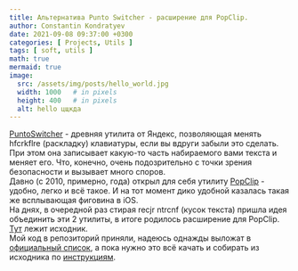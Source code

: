 ```yaml
---
title: Альтернатива Punto Switcher - расширение для PopClip.
author: Constantin Kondratyev
date: 2021-09-08 09:37:00 +0300
categories: [ Projects, Utils ]
tags: [ soft, utils ]
math: true  
mermaid: true  
image:
  src: /assets/img/posts/hello_world.jpg
  width: 1000   # in pixels
  height: 400   # in pixels
  alt: hello цщкда
---
```


 
[PuntoSwitcher](https://yandex.ru/soft/punto/) - древняя утилита от Яндекс, позволяющая менять hfcrkflre (раскладку) клавиатуры, если вы вдруги забыли это сделать.  
При этом она записывает какую-то часть набираемого вами текста и меняет его. Что, конечно, очень подозрительно с точки зрения безопасности и вызывает много споров.   
Давно (с 2010, примерно, года) открыл для себя утилиту [PopClip](https://pilotmoon.com/popclip/) - удобно, легко и всё такое. 
И на тот момент дико удобной казалась такая же всплывающая фиговина в iOS.  
На днях, в очередной раз стирая recjr ntrcnf (кусок текста) пришла идея объединить эти 2 утилиты, в итоге родилось расширение для PopClip.  
[Тут](https://github.com/pilotmoon/PopClip-Extensions/tree/master/source/CyrLatSwitcher) лежит исходник.  
Мой код в репозиторий приняли, надеюсь однажды выложат в [официальный список](https://pilotmoon.com/popclip/extensions/), а пока нужно это всё качать и собирать из исходника по [инструкциям](https://github.com/pilotmoon/PopClip-Extensions#useful-links).  










